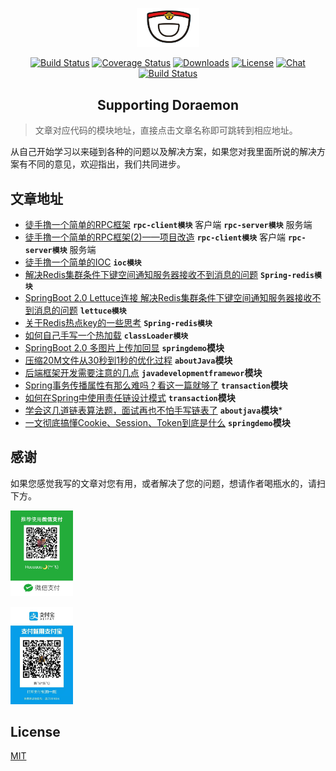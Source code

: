 <p align="center"><a href="http://modouxiansheng.top/" target="_blank" rel="noopener noreferrer"><img width="100" src="common/pic/图标改.jpeg" alt="Vue logo"></a></p>

<p align="center">
  <a href="http://modouxiansheng.top/"><img src="https://img.shields.io/circleci/project/github/vuejs/vue/dev.svg" alt="Build Status"></a>
  <a href="http://modouxiansheng.top/"><img src="https://img.shields.io/codecov/c/github/vuejs/vue/dev.svg" alt="Coverage Status"></a>
  <a href="http://modouxiansheng.top/"><img src="https://img.shields.io/npm/dm/vue.svg" alt="Downloads"></a>
  <a href="http://modouxiansheng.top/"><img src="https://img.shields.io/npm/l/vue.svg" alt="License"></a>
  <a href="http://modouxiansheng.top//"><img src="https://img.shields.io/badge/chat-on%20discord-7289da.svg" alt="Chat"></a>
  <br>
  <a href="http://modouxiansheng.top/"><img src="https://img.shields.io/symfony/i/stars/45afb680-d4e6-4e66-93ea-bcfa79eb8a87?color=green" alt="Build Status"></a>
</p>


<h2 align="center">Supporting Doraemon</h2>

> 文章对应代码的模块地址，直接点击文章名称即可跳转到相应地址。

从自己开始学习以来碰到各种的问题以及解决方案，如果您对我里面所说的解决方案有不同的意见，欢迎指出，我们共同进步。

## 文章地址

* [徒手撸一个简单的RPC框架](http://modouxiansheng.top/2018/11/14/%E4%B8%8D%E5%AD%A6%E6%97%A0%E6%95%B0-%E5%BE%92%E6%89%8B%E6%92%B8%E4%B8%80%E4%B8%AA%E7%AE%80%E5%8D%95%E7%9A%84RPC%E6%A1%86%E6%9E%B6-2018/) **`rpc-client模块`** 客户端 **`rpc-server模块`** 服务端
* [徒手撸一个简单的RPC框架(2)——项目改造](https://juejin.im/post/5d08d21551882566bf16479b) **`rpc-client模块`** 客户端 **`rpc-server模块`** 服务端
* [徒手撸一个简单的IOC](http://modouxiansheng.top/2018/11/16/%E4%B8%8D%E5%AD%A6%E6%97%A0%E6%95%B0-%E5%BE%92%E6%89%8B%E6%92%B8%E4%B8%80%E4%B8%AA%E7%AE%80%E5%8D%95%E7%9A%84IOC-2018/)   **`ioc模块`**
* [解决Redis集群条件下键空间通知服务器接收不到消息的问题](http://modouxiansheng.top/2019/04/28/%E4%B8%8D%E5%AD%A6%E6%97%A0%E6%95%B0-%E8%A7%A3%E5%86%B3Redis%E9%9B%86%E7%BE%A4%E6%9D%A1%E4%BB%B6%E4%B8%8B%E9%94%AE%E7%A9%BA%E9%97%B4%E9%80%9A%E7%9F%A5%E6%9C%8D%E5%8A%A1%E5%99%A8%E6%8E%A5%E6%94%B6%E4%B8%8D%E5%88%B0%E6%B6%88%E6%81%AF%E7%9A%84%E9%97%AE%E9%A2%98-2019/) **`Spring-redis模块`**
* [SpringBoot 2.0 Lettuce连接 解决Redis集群条件下键空间通知服务器接收不到消息的问题](http://modouxiansheng.top/2019/04/28/%E4%B8%8D%E5%AD%A6%E6%97%A0%E6%95%B0-%E8%A7%A3%E5%86%B3Redis%E9%9B%86%E7%BE%A4%E6%9D%A1%E4%BB%B6%E4%B8%8B%E9%94%AE%E7%A9%BA%E9%97%B4%E9%80%9A%E7%9F%A5%E6%9C%8D%E5%8A%A1%E5%99%A8%E6%8E%A5%E6%94%B6%E4%B8%8D%E5%88%B0%E6%B6%88%E6%81%AF%E7%9A%84%E9%97%AE%E9%A2%98-2019/) **`lettuce模块`**
* [关于Redis热点key的一些思考](http://modouxiansheng.top/2019/07/10/%E4%B8%8D%E5%AD%A6%E6%97%A0%E6%95%B0-%E5%85%B3%E4%BA%8ERedis%E7%83%AD%E7%82%B9key%E7%9A%84%E4%B8%80%E4%BA%9B%E6%80%9D%E8%80%83-2019/) **`Spring-redis模块`**  
* [如何自己手写一个热加载](http://modouxiansheng.top/2019/07/15/%E4%B8%8D%E5%AD%A6%E6%97%A0%E6%95%B0-%E5%A6%82%E4%BD%95%E8%87%AA%E5%B7%B1%E6%89%8B%E5%86%99%E4%B8%80%E4%B8%AA%E7%83%AD%E5%8A%A0%E8%BD%BD-2019/) **`classLoader模块`**
* [SpringBoot 2.0 多图片上传加回显](http://modouxiansheng.top/2019/07/19/%E4%B8%8D%E5%AD%A6%E6%97%A0%E6%95%B0-SpringBoot-2.0-%E5%A4%9A%E5%9B%BE%E7%89%87%E4%B8%8A%E4%BC%A0%E5%8A%A0%E5%9B%9E%E6%98%BE-2019/) **`springdemo`模块**
* [压缩20M文件从30秒到1秒的优化过程](http://modouxiansheng.top/2019/08/16/%E4%B8%8D%E5%AD%A6%E6%97%A0%E6%95%B0-%E5%8E%8B%E7%BC%A920M%E6%96%87%E4%BB%B6%E4%BB%8E30%E7%A7%92%E5%88%B01%E7%A7%92%E7%9A%84%E4%BC%98%E5%8C%96%E8%BF%87%E7%A8%8B-2019/) **`aboutJava`模块**
* [后端框架开发需要注意的几点](http://modouxiansheng.top/2019/09/03/%E4%B8%8D%E5%AD%A6%E6%97%A0%E6%95%B0-%E5%90%8E%E7%AB%AF%E6%A1%86%E6%9E%B6%E5%BC%80%E5%8F%91%E9%9C%80%E8%A6%81%E6%B3%A8%E6%84%8F%E7%9A%84%E5%87%A0%E7%82%B9-2019/) **`javadevelopmentframewor`模块**
* [Spring事务传播属性有那么难吗？看这一篇就够了](http://modouxiansheng.top/2019/10/18/%E4%B8%8D%E5%AD%A6%E6%97%A0%E6%95%B0-Spring%E4%BA%8B%E5%8A%A1%E4%BC%A0%E6%92%AD%E5%B1%9E%E6%80%A7%E6%9C%89%E9%82%A3%E4%B9%88%E9%9A%BE%E5%90%97-%E7%9C%8B%E8%BF%99%E4%B8%80%E7%AF%87%E5%B0%B1%E5%A4%9F%E4%BA%86-2019/) **`transaction`模块**
* [如何在Spring中使用责任链设计模式](http://modouxiansheng.top/2019/11/13/%E4%B8%8D%E5%AD%A6%E6%97%A0%E6%95%B0-%E5%A6%82%E4%BD%95%E5%9C%A8Spring%E4%B8%AD%E4%BD%BF%E7%94%A8%E8%B4%A3%E4%BB%BB%E9%93%BE%E8%AE%BE%E8%AE%A1%E6%A8%A1%E5%BC%8F-2019/) **`transaction`模块**
* [学会这几道链表算法题，面试再也不怕手写链表了](http://modouxiansheng.top/2019/11/23/%E4%B8%8D%E5%AD%A6%E6%97%A0%E6%95%B0-%E5%AD%A6%E4%BC%9A%E8%BF%99%E5%87%A0%E9%81%93%E9%93%BE%E8%A1%A8%E7%AE%97%E6%B3%95%E9%A2%98-%E9%9D%A2%E8%AF%95%E5%86%8D%E4%B9%9F%E4%B8%8D%E6%80%95%E6%89%8B%E5%86%99%E9%93%BE%E8%A1%A8%E4%BA%86-2019/) **`aboutjava`模块***
* [一文彻底搞懂Cookie、Session、Token到底是什么](http://modouxiansheng.top/2019/12/02/%E4%B8%8D%E5%AD%A6%E6%97%A0%E6%95%B0-%E4%B8%80%E6%96%87%E5%BD%BB%E5%BA%95%E6%90%9E%E6%87%82Cookie-Session-Token%E5%88%B0%E5%BA%95%E6%98%AF%E4%BB%80%E4%B9%88-2019/) **`springdemo`模块**


## 感谢

如果您感觉我写的文章对您有用，或者解决了您的问题，想请作者喝瓶水的，请扫下方。

<p><a href="http://modouxiansheng.top/" target="_blank" rel="noopener noreferrer"><img width="100" src="common/pic/微信.jpeg" alt="Vue logo"></a>


<a href="http://modouxiansheng.top/" target="_blank" rel="noopener noreferrer"><img width="100" src="common/pic/支付宝.jpeg" alt="Vue logo"></a>
</p>



## License

[MIT](http://opensource.org/licenses/MIT)
